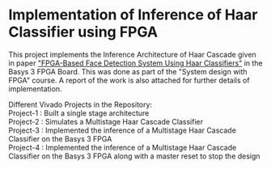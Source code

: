 # Implementation of Inference of Haar Classifier using FPGA
This project implements the Inference Architecture of Haar Cascade given in paper ["FPGA-Based Face Detection System Using Haar Classifiers"](https://cseweb.ucsd.edu/~jkoberg/pubs/fpga09-face_detection.pdf) in the Basys 3 FPGA Board. This was done as part of the "System design with FPGA" course. A report of the work is also attached for further details of implementation.

Different Vivado Projects in the Repository: <br>
Project-1 : Built a single stage architecture <br>
Project-2 : Simulates a Multistage Haar Cascade Classifier <br>
Project-3 : Implemented the inference of a Multistage Haar Cascade Classifier on the Basys 3 FPGA <br>
Project-4 : Implemented the inference of a Multistage Haar Cascade Classifier on the Basys 3 FPGA along with a master reset to stop the design <br>
